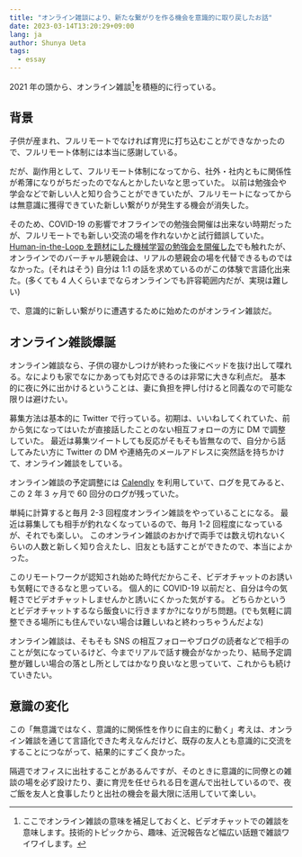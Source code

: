 ```yaml
---
title: "オンライン雑談により、新たな繋がりを作る機会を意識的に取り戻したお話"
date: 2023-03-14T13:20:29+09:00
lang: ja
author: Shunya Ueta
tags:
  - essay
---
```


2021 年の頭から、オンライン雑談[^zatsu]を積極的に行っている。

## 背景

子供が産まれ、フルリモートでなければ育児に打ち込むことができなかったので、フルリモート体制には本当に感謝している。

だが、副作用として、フルリモート体制になってから、社外・社内ともに関係性が希薄になりがちだったのでなんとかしたいなと思っていた。
以前は勉強会や学会などで新しい人と知り合うことができていたが、フルリモートになってからは無意識に獲得できていた新しい繋がりが発生する機会が消失した。

そのため、COVID-19 の影響でオフラインでの勉強会開催は出来ない時期だったが、フルリモートでも新しい交流の場を作れないかと試行錯誤していた。
[Human-in-the-Loop を題材にした機械学習の勉強会を開催した](/posts/2022-03-31)でも触れたが、オンラインでのバーチャル懇親会は、リアルの懇親会の場を代替できるものではなかった。(それはそう)
自分は 1:1 の話を求めているのがこの体験で言語化出来た。(多くても 4 人くらいまでならオンラインでも許容範囲内だが、実現は難しい)

で、意識的に新しい繋がりに遭遇するために始めたのがオンライン雑談だ。

## オンライン雑談爆誕

オンライン雑談なら、子供の寝かしつけが終わった後にベッドを抜け出して喋れる。なによりも家でなにかあっても対応できるのは非常に大きな利点だ。
基本的に夜に外に出かけるということは、妻に負担を押し付けると同義なので可能な限りは避けたい。

募集方法は基本的に Twitter で行っている。初期は、いいねしてくれていた、前から気になってはいたが直接話したことのない相互フォローの方に DM で調整していた。
最近は募集ツイートしても反応がそもそも皆無なので、自分から話してみたい方に Twitter の DM や連絡先のメールアドレスに突然話を持ちかけて、オンライン雑談をしている。

オンライン雑談の予定調整には [Calendly](https://calendly.com/) を利用していて、ログを見てみると、この 2 年 3 ヶ月で 60 回分のログが残っていた。

単純に計算すると毎月 2-3 回程度オンライン雑談をやっていることになる。
最近は募集しても相手が釣れなくなっているので、毎月 1-2 回程度になっているが、それでも楽しい。
このオンライン雑談のおかげで両手では数え切れないくらいの人数と新しく知り合えたし、旧友とも話すことができたので、本当によかった。

このリモートワークが認知され始めた時代だからこそ、ビデオチャットのお誘いも気軽にできるなと思っている。
個人的に COVID-19 以前だと、自分は今の気軽さでビデオチャットしませんかと誘いにくかった気がする。
どちらかというとビデオチャットするなら飯食いに行きますか?になりがち問題。(でも気軽に調整できる場所にも住んでいない場合は難しいねと終わっちゃうんだよな)

オンライン雑談は、そもそも SNS の相互フォローやブログの読者などで相手のことが気になっているけど、今までリアルで話す機会がなかったり、結局予定調整が難しい場合の落とし所としてはかなり良いなと思っていて、これからも続けていきたい。

## 意識の変化

この「無意識ではなく、意識的に関係性を作りに自主的に動く」考えは、オンライン雑談を通じて言語化できた考えなんだけど、既存の友人とも意識的に交流をすることにつながって、結果的にすごく良かった。

隔週でオフィスに出社することがあるんですが、そのときに意識的に同僚との雑談の場を必ず設けたり、妻に育児を任せられる日を選んで出社しているので、夜ご飯を友人と食事したりと出社の機会を最大限に活用していて楽しい。

[^zatsu]: ここでオンライン雑談の意味を補足しておくと、ビデオチャットでの雑談を意味します。技術的トピックから、趣味、近況報告など幅広い話題で雑談ワイワイします。
